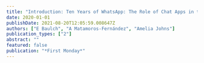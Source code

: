```yaml
---
title: "Introduction: Ten Years of WhatsApp: The Role of Chat Apps in the Formation and Mobilization of Online Publics"
date: 2020-01-01
publishDate: 2021-08-20T12:05:59.008647Z
authors: ["E Baulch", "A Matamoros-Fernández", "Amelia Johns"]
publication_types: ["2"]
abstract: ""
featured: false
publication: "*First Monday*"
---
```


